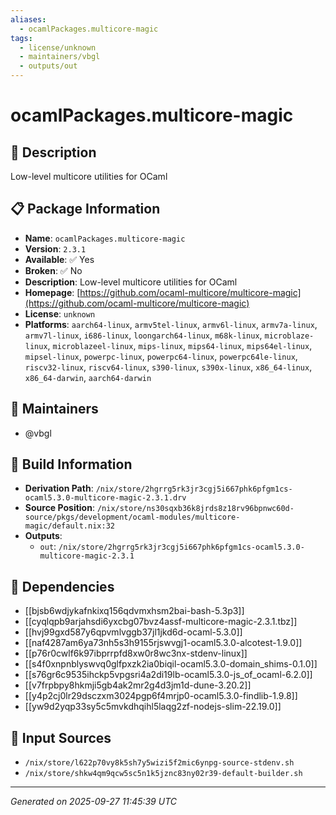 ```yaml
---
aliases:
  - ocamlPackages.multicore-magic
tags:
  - license/unknown
  - maintainers/vbgl
  - outputs/out
---
```


# ocamlPackages.multicore-magic

## 📝 Description

Low-level multicore utilities for OCaml

## 📋 Package Information

- **Name**: `ocamlPackages.multicore-magic`
- **Version**: `2.3.1`
- **Available**: ✅ Yes
- **Broken**: ✅ No
- **Description**: Low-level multicore utilities for OCaml
- **Homepage**: [https://github.com/ocaml-multicore/multicore-magic](https://github.com/ocaml-multicore/multicore-magic)
- **License**: `unknown`
- **Platforms**: `aarch64-linux`, `armv5tel-linux`, `armv6l-linux`, `armv7a-linux`, `armv7l-linux`, `i686-linux`, `loongarch64-linux`, `m68k-linux`, `microblaze-linux`, `microblazeel-linux`, `mips-linux`, `mips64-linux`, `mips64el-linux`, `mipsel-linux`, `powerpc-linux`, `powerpc64-linux`, `powerpc64le-linux`, `riscv32-linux`, `riscv64-linux`, `s390-linux`, `s390x-linux`, `x86_64-linux`, `x86_64-darwin`, `aarch64-darwin`
## 👥 Maintainers

- @vbgl


## 🔧 Build Information

- **Derivation Path**: `/nix/store/2hgrrg5rk3jr3cgj5i667phk6pfgm1cs-ocaml5.3.0-multicore-magic-2.3.1.drv`
- **Source Position**: `/nix/store/ns30sqxb36k8jrds8z18rv96bpnwc60d-source/pkgs/development/ocaml-modules/multicore-magic/default.nix:32`
- **Outputs**:
  - `out`:  `/nix/store/2hgrrg5rk3jr3cgj5i667phk6pfgm1cs-ocaml5.3.0-multicore-magic-2.3.1`

## 🔗 Dependencies

- [[bjsb6wdjykafnkixq156qdvmxhsm2bai-bash-5.3p3]]
- [[cyqlqpb9arjahsdi6yxcbg07bvz4assf-multicore-magic-2.3.1.tbz]]
- [[hvj99gxd587y6qpvmlvggb37jl1jkd6d-ocaml-5.3.0]]
- [[naf4287am6ya73nh5s3h9155rjswvgj1-ocaml5.3.0-alcotest-1.9.0]]
- [[p76r0cwlf6k97ibprrpfd8xw0r8wc3nx-stdenv-linux]]
- [[s4f0xnpnblyswvq0glfpxzk2ia0biqil-ocaml5.3.0-domain_shims-0.1.0]]
- [[s76gr6c9535ihckp5vpgsri4a2di19lb-ocaml5.3.0-js_of_ocaml-6.2.0]]
- [[v7frpbpy8hkmji5gb4ak2mr2g4d3jm1d-dune-3.20.2]]
- [[y4p2cj0lr29dsczxm3024pgp6f4mrjp0-ocaml5.3.0-findlib-1.9.8]]
- [[yw9d2yqp33sy5c5mvkdhqihl5laqg2zf-nodejs-slim-22.19.0]]

## 📁 Input Sources

- `/nix/store/l622p70vy8k5sh7y5wizi5f2mic6ynpg-source-stdenv.sh`
- `/nix/store/shkw4qm9qcw5sc5n1k5jznc83ny02r39-default-builder.sh`

---
*Generated on 2025-09-27 11:45:39 UTC*
